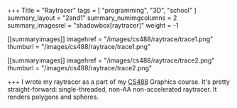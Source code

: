 +++
Title = "Raytracer"
tags = [ "programming", "3D", "school" ]
summary_layout = "2and1"
summary_numimgcolumns = 2
summary_imagesrel = "shadowbox[raytracer]"
weight = -1

[[summaryimages]]
imagehref = "/images/cs488/raytrace/trace1.png"
thumburl = "/images/cs488/raytrace/trace1.png"

[[summaryimages]]
imagehref = "/images/cs488/raytrace/trace2.png"
thumburl = "/images/cs488/raytrace/trace2.png"

+++
I wrote my raytracer as a part of my [CS488](https://www.student.cs.uwaterloo.ca/~cs488/) Graphics course.
It's pretty straight-forward: single-threaded, non-AA non-accelerated raytracer. It renders polygons and spheres.
<!--more-->
